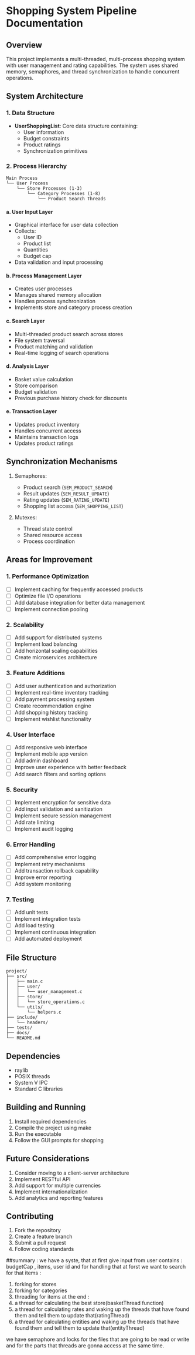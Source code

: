 # Shopping System Pipeline Documentation

## Overview
This project implements a multi-threaded, multi-process shopping system with user management and rating capabilities. The system uses shared memory, semaphores, and thread synchronization to handle concurrent operations.

## System Architecture

### 1. Data Structure
- **UserShoppingList**: Core data structure containing:
  - User information
  - Budget constraints
  - Product ratings
  - Synchronization primitives

### 2. Process Hierarchy
```
Main Process
└── User Process
    └── Store Processes (1-3)
        └── Category Processes (1-8)
            └── Product Search Threads
```

#### a. User Input Layer
- Graphical interface for user data collection
- Collects:
  - User ID
  - Product list
  - Quantities
  - Budget cap
- Data validation and input processing

#### b. Process Management Layer
- Creates user processes
- Manages shared memory allocation
- Handles process synchronization
- Implements store and category process creation

#### c. Search Layer
- Multi-threaded product search across stores
- File system traversal
- Product matching and validation
- Real-time logging of search operations

#### d. Analysis Layer
- Basket value calculation
- Store comparison
- Budget validation
- Previous purchase history check for discounts

#### e. Transaction Layer
- Updates product inventory
- Handles concurrent access
- Maintains transaction logs
- Updates product ratings

## Synchronization Mechanisms
1. Semaphores:
   - Product search (`SEM_PRODUCT_SEARCH`)
   - Result updates (`SEM_RESULT_UPDATE`)
   - Rating updates (`SEM_RATING_UPDATE`)
   - Shopping list access (`SEM_SHOPPING_LIST`)

2. Mutexes:
   - Thread state control
   - Shared resource access
   - Process coordination

## Areas for Improvement

### 1. Performance Optimization
- [ ] Implement caching for frequently accessed products
- [ ] Optimize file I/O operations
- [ ] Add database integration for better data management
- [ ] Implement connection pooling

### 2. Scalability
- [ ] Add support for distributed systems
- [ ] Implement load balancing
- [ ] Add horizontal scaling capabilities
- [ ] Create microservices architecture

### 3. Feature Additions
- [ ] Add user authentication and authorization
- [ ] Implement real-time inventory tracking
- [ ] Add payment processing system
- [ ] Create recommendation engine
- [ ] Add shopping history tracking
- [ ] Implement wishlist functionality

### 4. User Interface
- [ ] Add responsive web interface
- [ ] Implement mobile app version
- [ ] Add admin dashboard
- [ ] Improve user experience with better feedback
- [ ] Add search filters and sorting options

### 5. Security
- [ ] Implement encryption for sensitive data
- [ ] Add input validation and sanitization
- [ ] Implement secure session management
- [ ] Add rate limiting
- [ ] Implement audit logging

### 6. Error Handling
- [ ] Add comprehensive error logging
- [ ] Implement retry mechanisms
- [ ] Add transaction rollback capability
- [ ] Improve error reporting
- [ ] Add system monitoring

### 7. Testing
- [ ] Add unit tests
- [ ] Implement integration tests
- [ ] Add load testing
- [ ] Implement continuous integration
- [ ] Add automated deployment

## File Structure
```
project/
├── src/
│   ├── main.c
│   ├── user/
│   │   └── user_management.c
│   ├── store/
│   │   └── store_operations.c
│   └── utils/
│       └── helpers.c
├── include/
│   └── headers/
├── tests/
├── docs/
└── README.md
```

## Dependencies
- raylib
- POSIX threads
- System V IPC
- Standard C libraries

## Building and Running
1. Install required dependencies
2. Compile the project using make
3. Run the executable
4. Follow the GUI prompts for shopping

## Future Considerations
1. Consider moving to a client-server architecture
2. Implement RESTful API
3. Add support for multiple currencies
4. Implement internationalization
5. Add analytics and reporting features

## Contributing
1. Fork the repository
2. Create a feature branch
3. Submit a pull request
4. Follow coding standards

##summary :
we have a syste, that at first give input from user contains : budgetCap , items, user id and for handling that at forst 
we want to search for that items :
1. forking for stores
2. forking for categories
3. threading for items
at the end :
1. a thread for calculating the best store(basketThread function)
2. a thread for calculating rates and waking up the threads that have found them and tell them to update that(ratingThread)
3. a thread for calculating entities and waking up the threads that have found them and tell them to update that(entityThread)

we have semaphore and locks for the files that are going to be read or write and for the parts that threads are gonna access at the same time.

